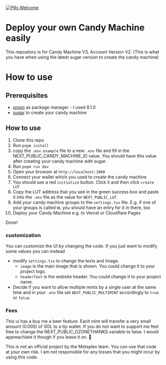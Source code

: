 [![PRs Welcome](https://img.shields.io/badge/PRs-welcome-brightgreen.svg?style=flat-square)](https://makeapullrequest.com)

# Deploy your own Candy Machine easily

This repository is for Candy Machine V3, Account Version V2. (This is what you have when using the latest sugar version to create the candy machine)

# How to use

## Prerequisites

- [pnpm](https://pnpm.io/installation) as package manager - I used 8.1.0
- [sugar](https://docs.metaplex.com/developer-tools/sugar/guides/sugar-for-cmv3) to create your candy machine

## How to use

1. Clone this repo
2. Run `pnpm install`
3. copy the `.env.example` file to a new `.env` file and fill in the NEXT_PUBLIC_CANDY_MACHINE_ID value. You should have this value after creating your candy machine with sugar.
4. Run `pnpm run dev`
5. Open your browser at `http://localhost:3000`
6. Connect your wallet which you used to create the candy machine
7. You should see a red `initialize` button. Click it and then click `create LUT`
8. Copy the LUT address that you see in the green success box and paste it into the `.env` file as the value for `NEXT_PUBLIC_LUT`
9. Add your candy machine groups to the `settings.tsx` file. E.g. if one of your groups is called `WL` you should have an entry for it in there, too
10. Deploy your Candy Machine e.g. to Vercel or Cloudflare Pages

Done!

### customization

You can customize the UI by changing the code. If you just want to modify some values you can instead

- modify `settings.tsx` to change the texts and Image.
  - `image` is the main image that is shown. You could change it to your project logo.
  - `headerText` is the website header. You could change it to your project name.
- Decide if you want to allow multiple mints by a single user at the same time and in your `.env` file set `NEXT_PUBLIC_MULTIMINT` accordingly to `true` or `false`

### Fees

This ui has a buy me a beer feature. Each mint will transfer a very small amount (0.005) of SOL to a tip wallet. If you do not want to support me feel free to change the NEXT_PUBLIC_OZONETHANKS variable to false. I would appreachiate it though if you leave it on. 🍻

This is not an official project by the Metaplex team. You can use that code at your own risk. I am not responsible for any losses that you might incur by using this code.
